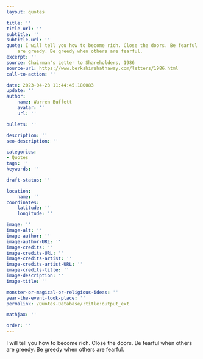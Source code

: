 ```yaml
---
layout: quotes

title: ''
title-url: ''
subtitle: ''
subtitle-url: ''
quote: I will tell you how to become rich. Close the doors. Be fearful when others
    are greedy. Be greedy when others are fearful.
excerpt: ''
source: Chairman's Letter to Shareholders, 1986
source-url: https://www.berkshirehathaway.com/letters/1986.html
call-to-action: ''

date: 2023-04-23 11:44:45.180083
update: ''
author:
    name: Warren Buffett
    avatar: ''
    url: ''

bullets: ''

description: ''
seo-description: ''

categories:
- Quotes
tags: ''
keywords: ''

draft-status: ''

location:
    name: ''
coordinates:
    latitude: ''
    longitude: ''

image: ''
image-alt: ''
image-author: ''
image-author-URL: ''
image-credits: ''
image-credits-URL: ''
image-credits-artist: ''
image-credits-artist-URL: ''
image-credits-title: ''
image-description: ''
image-title: ''

monster-or-magical-or-religious-ideas: ''
year-the-event-took-place: ''
permalink: /Quotes-Database/:title:output_ext

mathjax: ''

order: ''
---
```

I will tell you how to become rich. Close the doors. Be fearful when others are greedy. Be greedy when others are fearful.